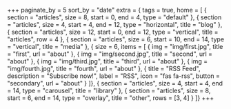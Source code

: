 +++
paginate_by = 5
sort_by = "date"
extra = { tags = true, home = [
  { section = "articles", size = 8, start = 0, end = 4, type = "default" },
  { section = "articles", size = 4, start = 4, end = 12, type = "horizontal", title = "blog" },
  { section = "articles", size = 12, start = 0, end = 12, type = "vertical", title = "articles", row = 4 },
  { section = "articles", size = 6, start = 10, end = 14, type = "vertical", title = "media" },
  { size = 6, items = [
    { img = "img/first.jpg", title = "first", url = "about" },
    { img = "img/second.jpg", title = "second", url = "about" },
    { img = "img/third.jpg", title = "third", url = "about" },
    { img = "img/fourth.jpg", title = "fourth", url = "about" },
    { title = "RSS Feed", description = "Subscribe now!", label = "RSS", icon = "fas fa-rss", button = "secondary", url = "about" }
  ]},
  { section = "articles", size = 4, start = 4, end = 14, type = "carousel", title = "library" },
  { section = "articles", size = 8, start = 6, end = 14, type = "overlay", title = "other", rows = [3, 4] }
]}
+++
